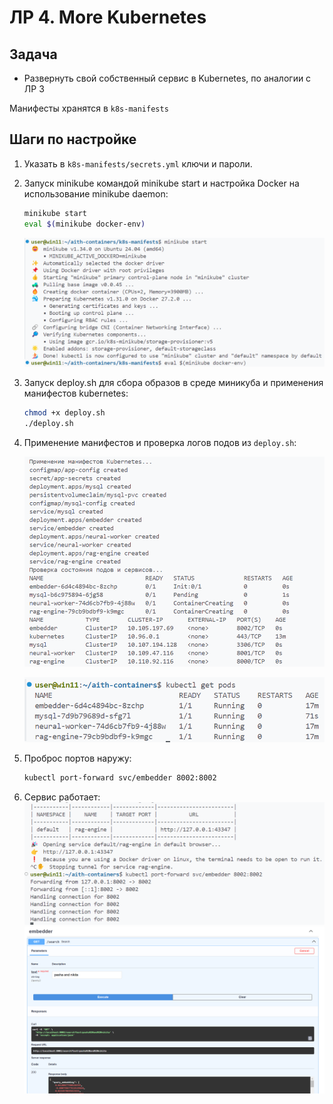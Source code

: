 # ЛР 4. More Kubernetes
## Задача
- Развернуть свой собственный сервис в Kubernetes, по аналогии с ЛР 3

Манифесты хранятся в `k8s-manifests`

## Шаги по настройке
1. Указать в `k8s-manifests/secrets.yml` ключи и пароли.

1. Запуск minikube командой minikube start и настройка Docker на использование minikube daemon:

   ```bash
   minikube start
   eval $(minikube docker-env)
   ```
   ![alt text](images/image.png)

2. Запуск deploy.sh для сбора образов в среде миникуба и применения манифестов kubernetes: 

   ```bash
   chmod +x deploy.sh
   ./deploy.sh 
   ```

3. Применение манифестов и проверка логов подов из `deploy.sh`:

   ![alt text](images/image-1.png)

   ![alt text](images/image-2.png)


5. Проброс портов наружу:

   ```bash
   kubectl port-forward svc/embedder 8002:8002
   ```
6. Сервис работает:
   ![alt text](images/image-3.png)
   ![alt text](images/image-5.png)
